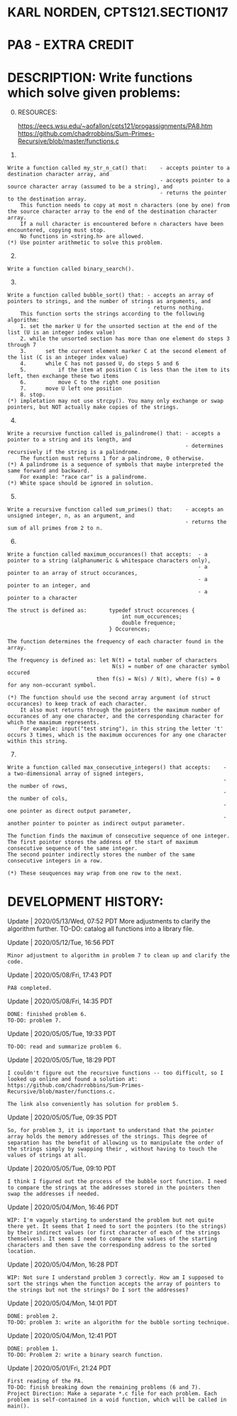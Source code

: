 # KARL NORDEN, CPTS121.SECTION17
# PA8 - EXTRA CREDIT

# DESCRIPTION: Write functions which solve given problems:
0. RESOURCES:

    https://eecs.wsu.edu/~aofallon/cpts121/progassignments/PA8.htm
    https://github.com/chadrrobbins/Sum-Primes-Recursive/blob/master/functions.c

1. 

    Write a function called my_str_n_cat() that:    - accepts pointer to a destination character array, and
                                                    - accepts pointer to a source character array (assumed to be a string), and
                                                    - returns the pointer to the destination array.
        This function needs to copy at most n characters (one by one) from the source character array to the end of the destination character array.
        If a null character is encountered before n characters have been encountered, copying must stop.
        No functions in <string.h> are allowed.
    (*) Use pointer arithmetic to solve this problem.

2. 

    Write a function called binary_search().

3. 

    Write a function called bubble_sort() that: - accepts an array of pointers to strings, and the number of strings as arguments, and
                                                - returns nothing.
        This function sorts the strings according to the following algorithm:
        1. set the marker U for the unsorted section at the end of the list (U is an integer index value)
        2. while the unsorted section has more than one element do steps 3 through 7
        3.      set the current element marker C at the second element of the list (C is an integer index value)
        4.      while C has not passed U, do steps 5 and 6
        5.          if the item at position C is less than the item to its left, then exchange these two items
        6.          move C to the right one position
        7.      move U left one position
        8. stop.
    (*) impletation may not use strcpy(). You many only exchange or swap pointers, but NOT actually make copies of the strings.

4. 

    Write a recursive function called is_palindrome() that: - accepts a pointer to a string and its length, and
                                                            - determines recursively if the string is a palindrome.
        The function must returns 1 for a palindrome, 0 otherwise.    
    (*) A palindrome is a sequence of symbols that maybe interpreted the same forward and backward.
        For example: "race car" is a palindrome.
    (*) White space should be ignored in solution.

5. 

    Write a recursive function called sum_primes() that:    - accepts an unsigned integer, n, as an argument, and
                                                            - returns the sum of all primes from 2 to n.

6. 

    Write a function called maximum_occurances() that accepts:  - a pointer to a string (alphanumeric & whitespace characters only),
                                                                - a pointer to an array of struct occurances,
                                                                - a pointer to an integer, and
                                                                - a pointer to a character
    
    The struct is defined as:       typedef struct occurences {
                                        int num_occurences;
                                        double frequence;
                                    } Occurences;

    The function determines the frequency of each character found in the array.

    The frequency is defined as: let N(t) = total number of characters
                                     N(s) = number of one character symbol occured
                                then f(s) = N(s) / N(t), where f(s) = 0 for any non-occurant symbol.
    
    (*) The function should use the second array argument (of struct occurances) to keep track of each character.
        It also must returns through the pointers the maximum number of occurances of any one character, and the corresponding character for which the maximum represents.
        For example: input("test string"), in this string the letter 't' occurs 3 times, which is the maximum occurences for any one character within this string.
        
7. 

    Write a function called max_consecutive_integers() that accepts:    - a two-dimensional array of signed integers,
                                                                        - the number of rows,
                                                                        - the number of cols,
                                                                        - one pointer as direct output parameter,
                                                                        - another pointer to pointer as indirect output parameter.

    The function finds the maximum of consecutive sequence of one integer.
    The first pointer stores the address of the start of maximum consecutive sequence of the same integer.
    The second pointer indirectly stores the number of the same consecutive integers in a row.

    (*) These seuquences may wrap from one row to the next.


# DEVELOPMENT HISTORY:
Update | 2020/05/13/Wed, 07:52 PDT
    More adjustments to clarify the algorithm further.
    TO-DO: catalog all functions into a library file.

Update | 2020/05/12/Tue, 16:56 PDT

    Minor adjustment to algorithm in problem 7 to clean up and clarify the code.
    
Update | 2020/05/08/Fri, 17:43 PDT

    PA8 completed.
    
Update | 2020/05/08/Fri, 14:35 PDT

    DONE: finished problem 6.
    TO-DO: problem 7.

Update | 2020/05/05/Tue, 19:33 PDT

    TO-DO: read and summarize problem 6.
    
Update | 2020/05/05/Tue, 18:29 PDT

    I couldn't figure out the recursive functions -- too difficult, so I looked up online and found a solution at: https://github.com/chadrrobbins/Sum-Primes-Recursive/blob/master/functions.c.

    The link also conveniently has solution for problem 5.

Update | 2020/05/05/Tue, 09:35 PDT

    So, for problem 3, it is important to understand that the pointer array holds the memory addresses of the strings. This degree of separation has the benefit of allowing us to manipulate the order of the strings simply by swapping their , without having to touch the values of strings at all.

Update | 2020/05/05/Tue, 09:10 PDT

    I think I figured out the process of the bubble sort function. I need to compare the strings at the addresses stored in the pointers then swap the addresses if needed.

Update | 2020/05/04/Mon, 16:46 PDT

    WIP: I'm vaguely starting to understand the problem but not quite there yet. It seems that I need to sort the pointers (to the strings) by their indirect values (or first character of each of the strings themselves). It seems I need to compare the values of the starting characters and then save the corresponding address to the sorted location.
    
Update | 2020/05/04/Mon, 16:28 PDT

    WIP: Not sure I understand problem 3 correctly. How am I supposed to sort the strings when the function accepts the array of pointers to the strings but not the strings? Do I sort the addresses?

Update | 2020/05/04/Mon, 14:01 PDT

    DONE: problem 2.
    TO-DO: problem 3: write an algorithm for the bubble sorting technique.

Update | 2020/05/04/Mon, 12:41 PDT

    DONE: problem 1.
    TO-DO: Problem 2: write a binary search function.

Update | 2020/05/01/Fri, 21:24 PDT

    First reading of the PA.
    TO-DO: finish breaking down the remaining problems (6 and 7).
    Project Direction: Make a separate *.c file for each problem. Each problem is self-contained in a void function, which will be called in main().